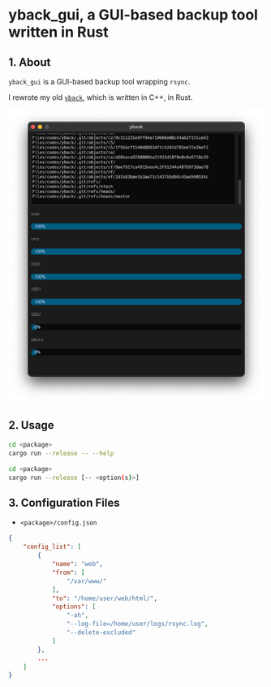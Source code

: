 # yback_gui, a GUI-based backup tool written in Rust

## 1. About

`yback_gui` is a GUI-based backup tool wrapping `rsync`.

I rewrote my old [`yback`](https://github.com/your-diary/yback), which is written in C++, in Rust.

![](./readme_assets/ss.png)

## 2. Usage

```bash
cd <package>
cargo run --release -- --help
```

```bash
cd <package>
cargo run --release [-- <option(s)>]
```

## 3. Configuration Files

- `<package>/config.json`

```json
{
    "config_list": [
        {
            "name": "web",
            "from": [
                "/var/www/"
            ],
            "to": "/home/user/web/html/",
            "options": [
                "-ah",
                "--log-file=/home/user/logs/rsync.log",
                "--delete-excluded"
            ]
        },
        ...
    ]
}
```

<!-- vim: set spell: -->
